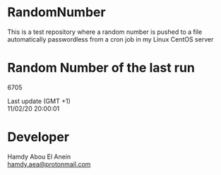 # RandomNumber    
This is a test repository where a random number is pushed to a file automatically passwordless from a cron job in my Linux CentOS server    
# Random Number of the last run   
6705
      
Last update (GMT +1)    
11/02/20 20:00:01
# Developer    
Hamdy Abou El Anein   
hamdy.aea@protonmail.com
